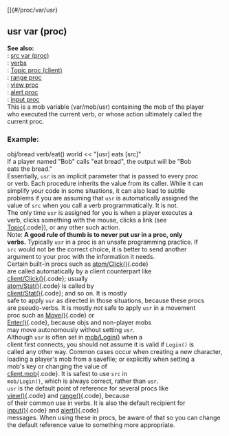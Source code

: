 []{#/proc/var/usr}    
## usr var (proc)    
**See also:**    
:   [src var (proc)](/ref/proc/var/src.md)    
:   [verbs](/ref/verb.md)    
:   [Topic proc (client)](/ref/client/proc/Topic.md)    
:   [range proc](/ref/proc/range.md)    
:   [view proc](/ref/proc/view.md)    
:   [alert proc](/ref/proc/alert.md)    
:   [input proc](/ref/proc/input.md)    
This is a mob variable (var/mob/usr) containing the mob of the player    
who executed the current verb, or whose action ultimately called the    
current proc.    
### Example:    
obj/bread verb/eat() world \<\< \"\[usr\] eats \[src\]\"    
If a player named \"Bob\" calls \"eat bread\", the output will be \"Bob    
eats the bread.\"    
Essentially, `usr` is an implicit parameter that is passed to every proc    
or verb. Each procedure inherits the value from its caller. While it can    
simplify your code in some situations, it can also lead to subtle    
problems if you are assuming that `usr` is automatically assigned the    
value of `src` when you call a verb programmatically. It is not.    
The only time `usr` is assigned for you is when a player executes a    
verb, clicks something with the mouse, clicks a link (see    
[Topic](/ref/client/proc/Topic.md){.code}), or any other such action.    
Note: **A good rule of thumb is to never put usr in a proc, only    
verbs.** Typically `usr` in a proc is an unsafe programming practice. If    
`src` would not be the correct choice, it is better to send another    
argument to your proc with the information it needs.    
Certain built-in procs such as [atom/Click()](/ref/atom/proc/Click.md){.code}    
are called automatically by a client counterpart like    
[client/Click()](/ref/client/proc/Click.md){.code}; usually    
[atom/Stat()](/ref/atom/proc/Click.md){.code} is called by    
[client/Stat()](/ref/client/proc/Click.md){.code}; and so on. It is mostly    
safe to apply `usr` as directed in those situations, because these procs    
are pseudo-verbs. It is mostly *not* safe to apply `usr` in a movement    
proc such as [Move()](/ref/atom/movable/proc/Move.md){.code} or    
[Enter()](/ref/atom/proc/Enter.md){.code}, because objs and non-player mobs    
may move autonomously without setting `usr`.    
Although `usr` is often set in [mob/Login()](/ref/mob/proc/Login.md) when a    
client first connects, you should not assume it is valid if `Login()` is    
called any other way. Common cases occur when creating a new character,    
loading a player\'s mob from a savefile; or explicitly when setting a    
mob\'s key or changing the value of    
[client.mob](/ref/client/var/mob.md){.code}. It is safest to use `src` in    
`mob/Login()`, which is always correct, rather than `usr`.    
`usr` is the default point of reference for several procs like    
[view()](/ref/proc/view.md){.code} and [range()](/ref/proc/range.md){.code}, because    
of their common use in verbs. It is also the default recipient for    
[input()](/ref/proc/input.md){.code} and [alert()](/ref/proc/alert.md){.code}    
messages. When using these in procs, be aware of that so you can change    
the default reference value to something more appropriate.  